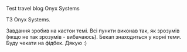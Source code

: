 Test travel blog Onyx Systems

ТЗ Onyx Systems.

Завдання зробив на кастои темі. Всі пункти виконав так, як зрозумів (якщо не так зрозумів - вибачаюсь).
Бекап знаходиться у корні теми.
Буду чекати на фідбек. Дякую :)
